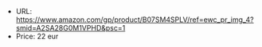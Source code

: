 - URL: https://www.amazon.com/gp/product/B07SM4SPLV/ref=ewc_pr_img_4?smid=A2SA28G0M1VPHD&psc=1
- Price: 22 eur
